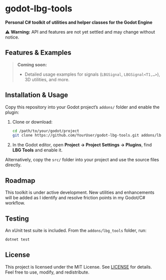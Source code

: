 # godot-lbg-tools

**Personal C# toolkit of utilities and helper classes for the Godot Engine**

⚠️ **Warning:** API and features are not yet settled and may change without notice.

## Features & Examples

> **Coming soon:**
>
> - Detailed usage examples for signals (`LBGSignal`, `LBGSignal<T1,…>`), 3D utilities, and more.

## Installation & Usage

Copy this repository into your Godot project’s `addons/` folder and enable the plugin:

1. Clone or download:

   ```bash
   cd /path/to/your/godot/project
   git clone https://github.com/YourUser/godot-lbg-tools.git addons/lbg_tools
   ```

2. In the Godot editor, open **Project → Project Settings → Plugins**, find **LBG Tools** and enable it.

Alternatively, copy the `src/` folder into your project and use the source files directly.

## Roadmap

This toolkit is under active development. New utilities and enhancements will be added as I identify and resolve friction points in my Godot/C# workflow.

## Testing

An xUnit test suite is included. From the `addons/lbg_tools` folder, run:

```bash
dotnet test
```

## License

This project is licensed under the MIT License. See [LICENSE](LICENSE) for details. Feel free to use, modify, and redistribute.
